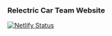 ### Relectric Car Team Website

[![Netlify Status](https://api.netlify.com/api/v1/badges/e115b93b-ab32-40cb-b435-b70d2d290dee/deploy-status)](https://app.netlify.com/sites/relectric/deploys)
